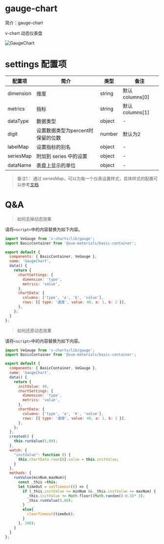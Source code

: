 # gauge-chart

简介：gauge-chart

v-chart 动态仪表盘

![GaugeChart](https://user-images.githubusercontent.com/18508817/40871938-b23c73da-6677-11e8-8944-d85dfbc9de92.png)

# settings 配置项

| 配置项 | 简介 | 类型 | 备注 |
| --- | --- | --- | --- |
| dimension | 维度 | string | 默认 columns[0] |
| metrics | 指标 | string | 默认 columns[1] |
| dataType | 数据类型 | object | - |
| digit | 设置数据类型为percent时保留的位数 | number | 默认为2 |
| labelMap | 设置指标的别名 | object | - |
| seriesMap | 附加到 series 中的设置 | object | - |
| dataName | 表盘上显示的单位 | object | - |

> 备注1： 通过 seriesMap，可以为每一个仪表设置样式，具体样式的配置可以参考[文档](http://echarts.baidu.com/option.html#series-gauge)

# Q&A

> 如何去掉动态效果

请将`<script>`中的内容替换为如下内容。

```javascript
import VeGauge from 'v-charts/lib/gauge';
import BasicContainer from '@vue-materials/basic-container';

export default {
  components: { BasicContainer, VeGauge },
  name: 'GaugeChart',
  data() {
    return {
      chartSettings: {
        dimension: 'type',
        metrics: 'value',
      },
      chartData: {
        columns: ['type', 'a', 'b', 'value'],
        rows: [{ type: '速度', value: 40, a: 1, b: 2 }],
      },
    };
  }
};
```

> 如何还原动态效果

请将`<script>`中的内容替换为如下内容。

```javascript
import VeGauge from 'v-charts/lib/gauge';
import BasicContainer from '@vue-materials/basic-container';

export default {
  components: { BasicContainer, VeGauge },
  name: 'GaugeChart',
  data() {
    return {
      initValue: 40,
      chartSettings: {
        dimension: 'type',
        metrics: 'value',
      },
      chartData: {
        columns: ['type', 'a', 'b', 'value'],
        rows: [{ type: '速度', value: 40, a: 1, b: 2 }],
      },
    };
  },
  created() {
    this.runValue(5,80);
  },
  watch: {
    "initValue": function () {
      this.chartData.rows[0].value = this.initValue;
    }
  },
  methods: {
    runValue(minNum,maxNum){
      const _this =this;
      let timeOut = setTimeout(() => {
        if (_this.initValue >= minNum && _this.initValue <= maxNum) {
          _this.initValue += Math.floor((Math.random()-0.3)* 3);
          _this.runValue(5,80);
        }
        else{
          clearTimeout(timeOut);
        }
      }, 100);
    }
  }
};
```
